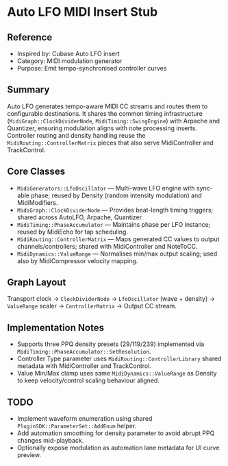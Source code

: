 # Auto LFO MIDI Insert Stub

## Reference
- Inspired by: Cubase Auto LFO insert
- Category: MIDI modulation generator
- Purpose: Emit tempo-synchronised controller curves

## Summary
Auto LFO generates tempo-aware MIDI CC streams and routes them to configurable destinations. It shares the common timing infrastructure (`MidiGraph::ClockDividerNode`, `MidiTiming::SwingEngine`) with Arpache and Quantizer, ensuring modulation aligns with note processing inserts. Controller routing and density handling reuse the `MidiRouting::ControllerMatrix` pieces that also serve MidiController and TrackControl.

## Core Classes
- `MidiGenerators::LfoOscillator` — Multi-wave LFO engine with sync-able phase; reused by Density (random intensity modulation) and MidiModifiers.
- `MidiGraph::ClockDividerNode` — Provides beat-length timing triggers; shared across AutoLFO, Arpache, Quantizer.
- `MidiTiming::PhaseAccumulator` — Maintains phase per LFO instance; reused by MidiEcho for tap scheduling.
- `MidiRouting::ControllerMatrix` — Maps generated CC values to output channels/controllers; shared with MidiController and NoteToCC.
- `MidiDynamics::ValueRange` — Normalises min/max output scaling; used also by MidiCompressor velocity mapping.

## Graph Layout
Transport clock → `ClockDividerNode` → `LfoOscillator` (wave + density) → `ValueRange` scaler → `ControllerMatrix` → Output CC stream.

## Implementation Notes
- Supports three PPQ density presets (29/119/239) implemented via `MidiTiming::PhaseAccumulator::SetResolution`.
- Controller Type parameter uses `MidiRouting::ControllerLibrary` shared metadata with MidiController and TrackControl.
- Value Min/Max clamp uses same `MidiDynamics::ValueRange` as Density to keep velocity/control scaling behaviour aligned.

## TODO
- Implement waveform enumeration using shared `PluginSDK::ParameterSet::AddEnum` helper.
- Add automation smoothing for density parameter to avoid abrupt PPQ changes mid-playback.
- Optionally expose modulation as automation lane metadata for UI curve preview.
